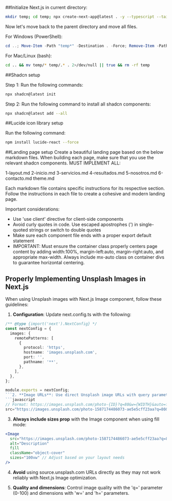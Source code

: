 ##Initialize Next.js in current directory:
```bash
mkdir temp; cd temp; npx create-next-app@latest . -y --typescript --tailwind --eslint --app --use-npm --src-dir --import-alias "@/*" -no --turbo
```

Now let's move back to the parent directory and move all files.

For Windows (PowerShell):
```powershell
cd ..; Move-Item -Path "temp*" -Destination . -Force; Remove-Item -Path "temp" -Recurse -Force
```

For Mac/Linux (bash):
```bash
cd .. && mv temp/* temp/.* . 2>/dev/null || true && rm -rf temp
```

##Shadcn setup

Step 1: Run the following commands:
```bash
npx shadcn@latest init
```

Step 2: Run the following command to install all shadcn components:
```bash
npx shadcn@latest add --all
```

##Lucide icon library setup

Run the following command:
```bash
npm install lucide-react --force 
```

##Landing page setup
Create a beautiful landing page based on the below markdown files. When building each page, make sure that you use the relevant shadcn components. MUST IMPLEMENT ALL:

1-layout.md
2-inicio.md
3-servicios.md
4-resultados.md
5-nosotros.md
6-contacto.md
theme.md

Each markdown file contains specific instructions for its respective section. Follow the instructions in each file to create a cohesive and modern landing page. 

Important considerations:
- Use 'use client' directive for client-side components
- Avoid curly quotes in code. Use escaped apostrophes (\') in single-quoted strings or switch to double quotes
- Make sure each component file ends with a proper export default statement
- IMPORTANT: Must ensure the container class properly centers page content by adding width:100%, margin-left:auto, margin-right:auto, and appropriate max-width. Always include mx-auto class on container divs to guarantee horizontal centering.

## Properly Implementing Unsplash Images in Next.js

When using Unsplash images with Next.js Image component, follow these guidelines:

1. **Configuration**: Update next.config.ts with the following:
```typescript
/** @type {import('next').NextConfig} */
const nextConfig = {
  images: {
    remotePatterns: [
      {
        protocol: 'https',
        hostname: 'images.unsplash.com',
        port: '',
        pathname: '**',
      },
    ],
  },
};

module.exports = nextConfig;
```2. **Image URLs**: Use direct Unsplash image URLs with query parameters:
```javascript
// Format: https://images.unsplash.com/photo-{ID}?q=80&w={WIDTH}&auto=format&fit=crop
src="https://images.unsplash.com/photo-1587174486073-ae5e5cff23aa?q=80&w=1920&auto=format&fit=crop"
```

3. **Always include sizes prop** with the Image component when using fill mode:
```jsx
<Image 
  src="https://images.unsplash.com/photo-1587174486073-ae5e5cff23aa?q=80&w=1920&auto=format&fit=crop"
  alt="Description"
  fill
  className="object-cover"
  sizes="100vw" // Adjust based on your layout needs
/>
```

4. **Avoid** using source.unsplash.com URLs directly as they may not work reliably with Next.js Image optimization.

5. **Quality and dimensions**: Control image quality with the 'q=' parameter (0-100) and dimensions with 'w=' and 'h=' parameters.